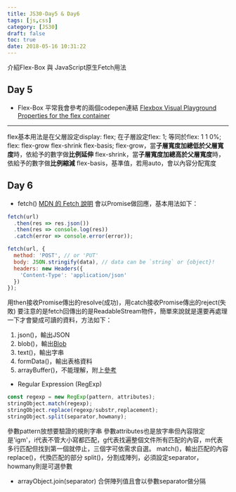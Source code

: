 ```yaml
---
title: JS30-Day5 & Day6
tags: [js,css]
category: [JS30]
draft: false
toc: true
date: 2018-05-16 10:31:22
---
```


介紹Flex-Box 與 JavaScript原生Fetch用法

## Day 5

- Flex-Box
平常我會參考的兩個codepen連結
[Flexbox Visual Playground](https://codepen.io/frank890417/full/ayLvRp/)
[Properties for the flex container](https://codepen.io/enxaneta/full/adLPwv)
---
flex基本用法是在父層設定display: flex; 
在子層設定flex: 1;
等同於flex: 1 1 0%;
flex: flex-grow flex-shrink flex-basis;
flex-grow，當**子層寬度加總低於父層寬度**時，依給予的數字做**比例延伸**
flex-shrink，當**子層寬度加總高於父層寬度**時，依給予的數字做**比例縮減**
flex-basis，基準值，若用auto，會以內容分配寬度

## Day 6

- fetch()
[MDN 的 Fetch 說明](https://developer.mozilla.org/zh-CN/docs/Web/API/Fetch_API/Using_Fetch)
會以Promise做回應，基本用法如下：
```js
fetch(url)
  .then(res => res.json())
  .then(res => console.log(res))
  .catch(error => console.error(error));

fetch(url, {
  method: 'POST', // or 'PUT'
  body: JSON.stringify(data), // data can be `string` or {object}!
  headers: new Headers({
    'Content-Type': 'application/json'
  })
});
```
用then接收Promise傳出的resolve(成功)，用catch接收Promise傳出的reject(失敗)
要注意的是fetch回傳出的是ReadableStream物件，簡單來說就是還要再處理一下才會變成可讀的資料，方法如下：
1. json()，輸出JSON
2. blob()，輸出[Blob](https://developer.mozilla.org/zh-CN/docs/Web/API/Blob)
3. text()，輸出字串
4. formData()，輸出表格資料
5. arrayBuffer()，不能理解，附上[參考](https://developer.mozilla.org/zh-CN/docs/Web/JavaScript/Reference/Global_Objects/ArrayBuffer)

- Regular Expression (RegExp)
```js
const regexp = new RegExp(pattern, attributes);
stringObject.match(regexp);
stringObject.replace(regexp/substr,replacement);
stringObject.split(separator,howmany);
```
參數pattern放想要驗證的規則字串
參數attributes也是放字串但內容限定是'igm'，i代表不管大小寫都匹配，g代表找遍整個文件所有匹配的內容，m代表多行匹配但找到第一個就停止，三個字可依需求自選。
match()，輸出匹配的內容
replace()，代換匹配的部分
split()，分割成陣列，必須設定separator，howmany則是可選參數

- arrayObject.join(separator)
合併陣列值且會以參數separator做分隔